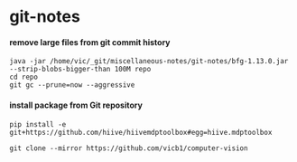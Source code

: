 # git-notes

#### remove large files from git commit history
`java -jar /home/vic/_git/miscellaneous-notes/git-notes/bfg-1.13.0.jar --strip-blobs-bigger-than 100M repo`<br>
`cd repo`<br>
`git gc --prune=now --aggressive`

#### install package from Git repository
`pip install -e git+https://github.com/hiive/hiivemdptoolbox#egg=hiive.mdptoolbox`




`git clone --mirror https://github.com/vicb1/computer-vision`<br>
